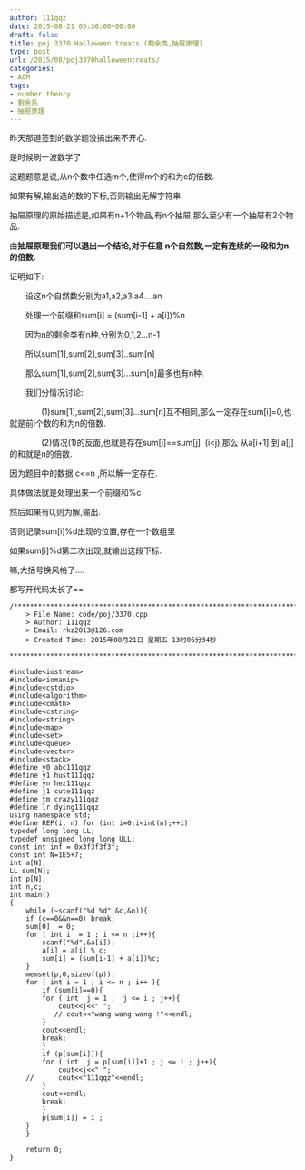 ```yaml
---
author: 111qqz
date: 2015-08-21 05:36:00+00:00
draft: false
title: poj 3370 Halloween treats (剩余类,抽屉原理)
type: post
url: /2015/08/poj3370halloweentreats/
categories:
- ACM
tags:
- number theory
- 剩余系
- 抽屉原理
---
```








昨天那道签到的数学题没搞出来不开心.




是时候刷一波数学了







这题题意是说,从n个数中任选m个,使得m个的和为c的倍数.




如果有解,输出选的数的下标,否则输出无解字符串.







抽屉原理的原始描述是,如果有n+1个物品,有n个抽屉,那么至少有一个抽屉有2个物品.




由**抽屉原理我们可以退出一个结论,对于任意 n个自然数,一定有连续的一段和为n的倍数.**




证明如下:




　　设这n个自然数分别为a1,a2,a3,a4....an




　　处理一个前缀和sum[i] = (sum[i-1] + a[i])%n




　　因为n的剩余类有n种,分别为0,1,2...n-1




　　所以sum[1],sum[2],sum[3]..sum[n]




　　那么sum[1],sum[2],sum[3]...sum[n]最多也有n种.




　　我们分情况讨论:




　　　　(1)sum[1],sum[2],sum[3]...sum[n]互不相同,那么一定存在sum[i]=0,也就是前i个数的和为n的倍数.




　　　　(2)情况(1)的反面,也就是存在sum[i]==sum[j]  (i<j),那么 从a[i+1] 到 a[j]的和就是n的倍数.










因为题目中的数据 c<=n ,所以解一定存在.




具体做法就是处理出来一个前缀和%c




然后如果有0,则为解,输出.




否则记录sum[i]%d出现的位置,存在一个数组里




如果sum[i]%d第二次出现,就输出这段下标.







嘛,大括号换风格了....




都写开代码太长了==






    
    /*************************************************************************
    	> File Name: code/poj/3370.cpp
    	> Author: 111qqz
    	> Email: rkz2013@126.com 
    	> Created Time: 2015年08月21日 星期五 13时06分34秒
     ************************************************************************/
    
    #include<iostream>
    #include<iomanip>
    #include<cstdio>
    #include<algorithm>
    #include<cmath>
    #include<cstring>
    #include<string>
    #include<map>
    #include<set>
    #include<queue>
    #include<vector>
    #include<stack>
    #define y0 abc111qqz
    #define y1 hust111qqz
    #define yn hez111qqz
    #define j1 cute111qqz
    #define tm crazy111qqz
    #define lr dying111qqz
    using namespace std;
    #define REP(i, n) for (int i=0;i<int(n);++i)  
    typedef long long LL;
    typedef unsigned long long ULL;
    const int inf = 0x3f3f3f3f;
    const int N=1E5+7;
    int a[N];
    LL sum[N];
    int p[N];
    int n,c;
    int main()
    {
        while (~scanf("%d %d",&c,&n)){
    	if (c==0&&n==0) break;
    	sum[0]  = 0;
    	for ( int i  = 1 ; i <= n ;i++){
    		scanf("%d",&a[i]);
    	    a[i] = a[i] % c;
    	    sum[i] = (sum[i-1] + a[i])%c;
    	}
    	memset(p,0,sizeof(p));
    	for ( int i = 1 ; i <= n ; i++ ){
    	    if (sum[i]==0){
    		for ( int  j = 1 ;  j <= i ; j++){
    		    cout<<j<<" ";
    		   // cout<<"wang wang wang !"<<endl;
    		}
    		cout<<endl;
    		break;
    	    }
    	    if (p[sum[i]]){
    		for ( int  j = p[sum[i]]+1 ; j <= i ; j++){
    		    cout<<j<<" ";
    	//	    cout<<"111qqz"<<endl;
    		}
    		cout<<endl;
    		break;
    	    }
    	    p[sum[i]] = i ;
    	}
        }
      
    	return 0;
    }
    



